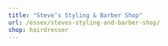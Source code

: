 ```yaml
---
title: "Steve’s Styling & Barber Shop"
url: /essex/steves-styling-and-barber-shop/
shop: hairdresser
---
```

